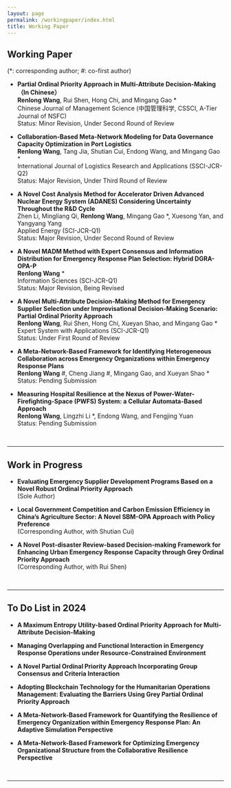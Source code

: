 ```yaml
---
layout: page
permalink: /workingpaper/index.html
title: Working Paper
---
```




## Working Paper
(*: corresponding author; #: co-first author)
<br>

- **Partial Ordinal Priority Approach in Multi-Attribute Decision-Making （In Chinese）** <br>**Renlong Wang**, Rui Shen, Hong Chi, and Mingang Gao *<br>Chinese Journal of Management Science (中国管理科学, CSSCI, A-Tier Journal of NSFC) <br>Status: Minor Revision, Under Second Round of Review

- **Collaboration-Based Meta-Network Modeling for Data Governance Capacity Optimization in Port Logistics** <br>**Renlong Wang**, Tang Jia, Shutian Cui, Endong Wang, and Mingang Gao *<br> International Journal of Logistics Research and Applications (SSCI-JCR-Q2) <br>Status: Major Revision, Under Third Round of Review

- **A Novel Cost Analysis Method for Accelerator Driven Advanced Nuclear Energy System (ADANES) Considering Uncertainty Throughout the R&D Cycle** <br> Zhen Li, Mingliang Qi, **Renlong Wang**, Mingang Gao *, Xuesong Yan, and Yangyang Yang <br> Applied Energy (SCI-JCR-Q1) <br>Status: Major Revision, Under Second Round of Review

- **A Novel MADM Method with Expert Consensus and Information Distribution for Emergency Response Plan Selection: Hybrid DGRA-OPA-P** <br>**Renlong Wang** * <br> Information Sciences (SCI-JCR-Q1) <br>Status: Major Revision, Being Revised 

- **A Novel Multi-Attribute Decision-Making Method for Emergency Supplier Selection under Improvisational Decision-Making Scenario: Partial Ordinal Priority Approach** <br>**Renlong Wang**, Rui Shen, Hong Chi, Xueyan Shao, and Mingang Gao *<br>Expert System with Applications (SCI-JCR-Q1) <br>Status: Under First Round of Review

- **A Meta-Network-Based Framework for Identifying Heterogeneous Collaboration across Emergency Organizations within Emergency Response Plans** <br>**Renlong Wang** #, Cheng Jiang #, Mingang Gao, and Xueyan Shao * <br>Status: Pending Submission

- **Measuring Hospital Resilience at the Nexus of Power-Water-Firefighting-Space (PWFS) System: a Cellular Automata-Based Approach** <br>**Renlong Wang**, Lingzhi Li *, Endong Wang, and Fengjing Yuan <br>Status: Pending Submission

  <br>

---

## Work in Progress
- **Evaluating Emergency Supplier Development Programs Based on a Novel Robust Ordinal Priority Approach** <br> (Sole Author)

- **Local Government Competition and Carbon Emission Efficiency in China’s Agriculture Sector: A Novel SBM-OPA Approach with Policy Preference** <br> (Corresponding Author, with Shutian Cui)

- **A Novel Post-disaster Review-based Decision-making Framework for Enhancing Urban Emergency Response Capacity through Grey Ordinal Priority Approach** <br> (Corresponding Author, with Rui Shen)

  <br>

---

## To Do List in 2024

- **A Maximum Entropy Utility-based Ordinal Priority Approach for Multi-Attribute Decision-Making**<br>

- **Managing Overlapping and Functional Interaction in Emergency Response Operations under Resource-Constrained Environment**<br>

- **A Novel Partial Ordinal Priority Approach Incorporating Group Consensus and Criteria Interaction** <br>

- **Adopting Blockchain Technology for the Humanitarian Operations Management: Evaluating the Barriers Using Grey Partial Ordinal Priority Approach** <br>

- **A Meta-Network-Based Framework for Quantifying the Resilience of Emergency Organization within Emergency Response Plan: An Adaptive Simulation Perspective** <br>

- **A Meta-Network-Based Framework for Optimizing Emergency Organizational Structure from the Collaborative Resilience Perspective** <br>

  <br>

---
